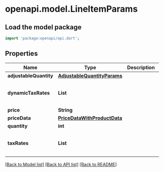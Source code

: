 # openapi.model.LineItemParams

## Load the model package
```dart
import 'package:openapi/api.dart';
```

## Properties
Name | Type | Description | Notes
------------ | ------------- | ------------- | -------------
**adjustableQuantity** | [**AdjustableQuantityParams**](AdjustableQuantityParams.md) |  | [optional] 
**dynamicTaxRates** | **List<String>** |  | [optional] [default to const []]
**price** | **String** |  | [optional] 
**priceData** | [**PriceDataWithProductData**](PriceDataWithProductData.md) |  | [optional] 
**quantity** | **int** |  | [optional] 
**taxRates** | **List<String>** |  | [optional] [default to const []]

[[Back to Model list]](../README.md#documentation-for-models) [[Back to API list]](../README.md#documentation-for-api-endpoints) [[Back to README]](../README.md)


